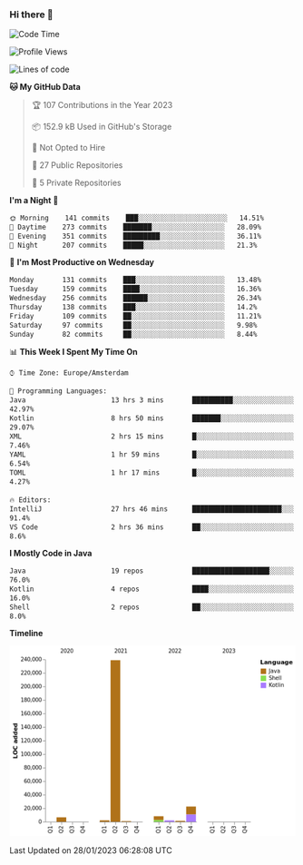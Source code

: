 ### Hi there 👋


<!--START_SECTION:waka-->
![Code Time](http://img.shields.io/badge/Code%20Time-2%2C943%20hrs%2046%20mins-blue)

![Profile Views](http://img.shields.io/badge/Profile%20Views-4-blue)

![Lines of code](https://img.shields.io/badge/From%20Hello%20World%20I%27ve%20Written-283%20Thousand%20lines%20of%20code-blue)

**🐱 My GitHub Data** 

> 🏆 107 Contributions in the Year 2023
 > 
> 📦 152.9 kB Used in GitHub's Storage 
 > 
> 🚫 Not Opted to Hire
 > 
> 📜 27 Public Repositories 
 > 
> 🔑 5 Private Repositories  
 > 
**I'm a Night 🦉** 

```text
🌞 Morning    141 commits    ███░░░░░░░░░░░░░░░░░░░░░░   14.51% 
🌆 Daytime    273 commits    ███████░░░░░░░░░░░░░░░░░░   28.09% 
🌃 Evening    351 commits    █████████░░░░░░░░░░░░░░░░   36.11% 
🌙 Night      207 commits    █████░░░░░░░░░░░░░░░░░░░░   21.3%

```
📅 **I'm Most Productive on Wednesday** 

```text
Monday       131 commits    ███░░░░░░░░░░░░░░░░░░░░░░   13.48% 
Tuesday      159 commits    ████░░░░░░░░░░░░░░░░░░░░░   16.36% 
Wednesday    256 commits    ██████░░░░░░░░░░░░░░░░░░░   26.34% 
Thursday     138 commits    ███░░░░░░░░░░░░░░░░░░░░░░   14.2% 
Friday       109 commits    ██░░░░░░░░░░░░░░░░░░░░░░░   11.21% 
Saturday     97 commits     ██░░░░░░░░░░░░░░░░░░░░░░░   9.98% 
Sunday       82 commits     ██░░░░░░░░░░░░░░░░░░░░░░░   8.44%

```


📊 **This Week I Spent My Time On** 

```text
⌚︎ Time Zone: Europe/Amsterdam

💬 Programming Languages: 
Java                     13 hrs 3 mins       ██████████░░░░░░░░░░░░░░░   42.97% 
Kotlin                   8 hrs 50 mins       ███████░░░░░░░░░░░░░░░░░░   29.07% 
XML                      2 hrs 15 mins       █░░░░░░░░░░░░░░░░░░░░░░░░   7.46% 
YAML                     1 hr 59 mins        █░░░░░░░░░░░░░░░░░░░░░░░░   6.54% 
TOML                     1 hr 17 mins        █░░░░░░░░░░░░░░░░░░░░░░░░   4.27%

🔥 Editors: 
IntelliJ                 27 hrs 46 mins      ██████████████████████░░░   91.4% 
VS Code                  2 hrs 36 mins       ██░░░░░░░░░░░░░░░░░░░░░░░   8.6%

```

**I Mostly Code in Java** 

```text
Java                     19 repos            ███████████████████░░░░░░   76.0% 
Kotlin                   4 repos             ████░░░░░░░░░░░░░░░░░░░░░   16.0% 
Shell                    2 repos             ██░░░░░░░░░░░░░░░░░░░░░░░   8.0%

```


**Timeline**

![Chart not found](https://raw.githubusercontent.com/powercasgamer/powercasgamer/master/charts/bar_graph.png) 


 Last Updated on 28/01/2023 06:28:08 UTC
<!--END_SECTION:waka-->
